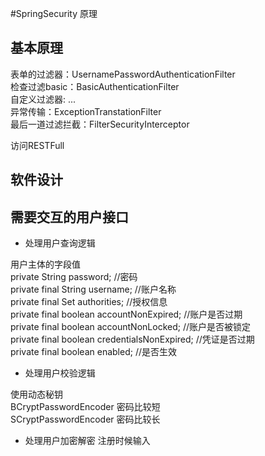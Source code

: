#SpringSecurity 原理

## 基本原理
表单的过滤器：UsernamePasswordAuthenticationFilter    
检查过滤basic：BasicAuthenticationFilter   
自定义过滤器: ...  
异常传输：ExceptionTranstationFilter     
最后一道过滤拦截：FilterSecurityInterceptor  

访问RESTFull


## 软件设计

## 需要交互的用户接口

- 处理用户查询逻辑 

用户主体的字段值  
private String password; //密码  
private final String username; //账户名称  
private final Set<GrantedAuthority> authorities; //授权信息  
private final boolean accountNonExpired; //账户是否过期  
private final boolean accountNonLocked; //账户是否被锁定  
private final boolean credentialsNonExpired; //凭证是否过期  
private final boolean enabled; //是否生效

- 处理用户校验逻辑  

使用动态秘钥  
BCryptPasswordEncoder 密码比较短  
SCryptPasswordEncoder 密码比较长  

- 处理用户加密解密
注册时候输入





